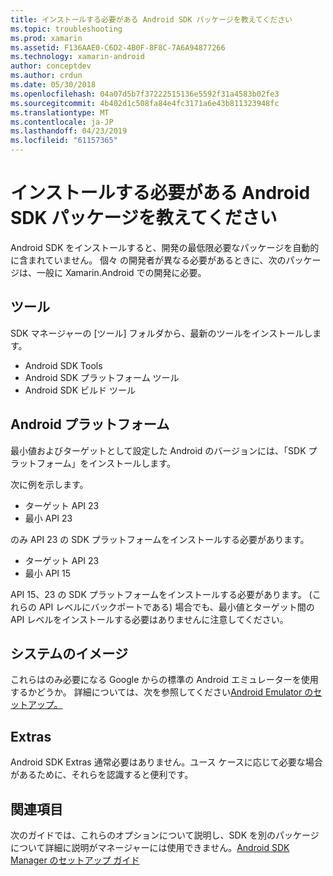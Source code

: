 ```yaml
---
title: インストールする必要がある Android SDK パッケージを教えてください
ms.topic: troubleshooting
ms.prod: xamarin
ms.assetid: F136AAE0-C6D2-4B0F-8F8C-7A6A94877266
ms.technology: xamarin-android
author: conceptdev
ms.author: crdun
ms.date: 05/30/2018
ms.openlocfilehash: 04a07d5b7f37222515136e5592f31a4583b02fe3
ms.sourcegitcommit: 4b402d1c508fa84e4fc3171a6e43b811323948fc
ms.translationtype: MT
ms.contentlocale: ja-JP
ms.lasthandoff: 04/23/2019
ms.locfileid: "61157365"
---
```

# <a name="which-android-sdk-packages-should-i-install"></a>インストールする必要がある Android SDK パッケージを教えてください

Android SDK をインストールすると、開発の最低限必要なパッケージを自動的に含まれていません。 個々 の開発者が異なる必要があるときに、次のパッケージは、一般に Xamarin.Android での開発に必要。

## <a name="tools"></a>ツール

SDK マネージャーの [ツール] フォルダから、最新のツールをインストールします。

- Android SDK Tools
- Android SDK プラットフォーム ツール
- Android SDK ビルド ツール

## <a name="android-platforms"></a>Android プラットフォーム

最小値およびターゲットとして設定した Android のバージョンには、「SDK プラットフォーム」をインストールします。 

次に例を示します。 

- ターゲット API 23
- 最小 API 23

のみ API 23 の SDK プラットフォームをインストールする必要があります。

- ターゲット API 23
- 最小 API 15

API 15、23 の SDK プラットフォームをインストールする必要があります。 (これらの API レベルにバックポートである) 場合でも、最小値とターゲット間の API レベルをインストールする必要はありませんに注意してください。

## <a name="system-images"></a>システムのイメージ

これらはのみ必要になる Google からの標準の Android エミュレーターを使用するかどうか。 詳細については、次を参照してください[Android Emulator のセットアップ。](~/android/get-started/installation/android-emulator/index.md)

## <a name="extras"></a>Extras
Android SDK Extras 通常必要はありません。ユース ケースに応じて必要な場合があるために、それらを認識すると便利です。

## <a name="further-reading"></a>関連項目
次のガイドでは、これらのオプションについて説明し、SDK を別のパッケージについて詳細に説明がマネージャーには使用できません。[Android SDK Manager のセットアップ ガイド](http://www.themethodology.net/2015/02/android-sdk-manager-setup-for.html?m=1)

